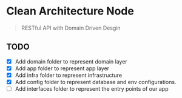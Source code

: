 Clean Architecture Node
=======================

> RESTful API with Domain Driven Desgin

TODO
----

- [x] Add domain folder to represent domain layer
- [x] Add app folder to represent app layer
- [x] Add infra folder to represent infrastructure
- [x] Add config folder to represent database and env configurations.
- [ ] Add interfaces folder to represent the entry points of our app
